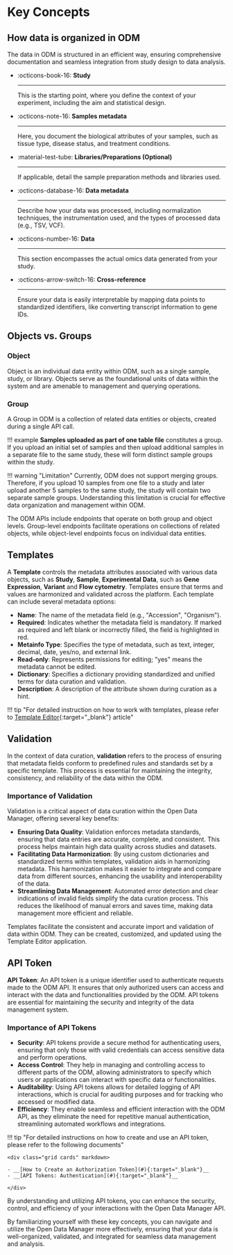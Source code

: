 # Key Concepts

## How data is organized in ODM

The data in ODM is structured in an efficient way, ensuring comprehensive documentation 
and seamless integration from study design to data analysis.


<div class="grid cards" markdown>

- :octicons-book-16:  __Study__

    ---
    This is the starting point, where you define the context of your experiment, 
    including the aim and statistical design.

-  :octicons-note-16:  __Samples metadata__

    ---
    Here, you document the biological attributes of your samples, such as tissue type, disease status, and treatment conditions.

- :material-test-tube:  __Libraries/Preparations (Optional)__

    ---
    If applicable, detail the sample preparation methods and libraries used.

- :octicons-database-16:  __Data metadata__

    ---
    Describe how your data was processed, including normalization techniques, 
    the instrumentation used, and the types of processed data (e.g., TSV, VCF).

- :octicons-number-16:  __Data__

    ---
    This section encompasses the actual omics data generated from your study.

- :octicons-arrow-switch-16:  __Cross-reference__

    ---
    Ensure your data is easily interpretable by mapping data points to standardized 
    identifiers, like converting transcript information to gene IDs.

</div>

## Objects vs. Groups

### Object

Object is an individual data entity within ODM, such as a single sample, study, or library. 
Objects serve as the foundational units of data within the system and are amenable to management 
and querying operations.

### Group

A Group in ODM is a collection of related data entities or objects, created during a single API call. 

!!! example
    **Samples uploaded as part of one table file** constitutes a group. 
    If you upload an initial set of samples and then upload additional samples in a separate file to the same study, 
    these will form distinct sample groups within the study.

!!! warning "Limitation"
    Currently, ODM does not support merging groups. 
    Therefore, if you upload 10 samples from one file to a study and later upload another 5 samples 
    to the same study, the study will contain two separate sample groups. Understanding this limitation is 
    crucial for effective data organization and management within ODM.

The ODM APIs include endpoints that operate on both group and object levels. Group-level endpoints facilitate
operations on collections of related objects, while object-level endpoints focus on individual data entities.

## Templates

A **Template** controls the metadata attributes associated with various data objects, 
such as **Study**, **Sample**, **Experimental Data**, such as **Gene Expression**, 
**Variant** and **Flow cytometry**. Templates ensure that terms and values are harmonized 
and validated across the platform. Each template can include several metadata options:

* **Name**: The name of the metadata field (e.g., "Accession", "Organism"). 
* **Required**: Indicates whether the metadata field is mandatory. 
If marked as required and left blank or incorrectly filled, the field is highlighted in red.
* **Metainfo Type**: Specifies the type of metadata, such as text, integer, decimal, date, yes/no, and external link. 
* **Read-only**: Represents permissions for editing; "yes" means the metadata cannot be edited. 
* **Dictionary**: Specifies a dictionary providing standardized and unified terms for data curation and validation. 
* **Description**: A description of the attribute shown during curation as a hint.

!!! tip "For detailed instruction on how to work with templates, please refer to [Template Editor](../doc-odm-user-guide/template-editor.md){:target="_blank"} article"

## Validation

In the context of data curation, **validation** refers to the process of ensuring that metadata 
fields conform to predefined rules and standards set by a specific template. 
This process is essential for maintaining the integrity, consistency, and reliability of the data within the ODM.

### Importance of Validation

Validation is a critical aspect of data curation within the Open Data Manager, offering several key benefits:

* **Ensuring Data Quality**: Validation enforces metadata standards, ensuring that data entries are accurate,
complete, and consistent. This process helps maintain high data quality across studies and datasets.
* **Facilitating Data Harmonization**: By using custom dictionaries and standardized terms within templates, 
validation aids in harmonizing metadata. This harmonization makes it easier to integrate and compare data 
from different sources, enhancing the usability and interoperability of the data.
* **Streamlining Data Management**: Automated error detection and clear indications of invalid fields simplify 
the data curation process. This reduces the likelihood of manual errors and saves time, making data 
management more efficient and reliable.

Templates facilitate the consistent and accurate import and validation of data within ODM. 
They can be created, customized, and updated using the Template Editor application.

## API Token

**API Token**: An API token is a unique identifier used to authenticate requests made to the ODM API. 
It ensures that only authorized users can access and interact with the data and functionalities provided by the ODM. 
API tokens are essential for maintaining the security and integrity of the data management system.

### Importance of API Tokens

* **Security**: API tokens provide a secure method for authenticating users, ensuring that only those with 
valid credentials can access sensitive data and perform operations. 
* **Access Control**: They help in managing and controlling access to different parts of the ODM, 
allowing administrators to specify which users or applications can interact with specific data or functionalities. 
* **Auditability**: Using API tokens allows for detailed logging of API interactions, which is crucial for 
auditing purposes and for tracking who accessed or modified data. 
* **Efficiency**: They enable seamless and efficient interaction with the ODM API, as they eliminate the need 
for repetitive manual authentication, streamlining automated workflows and integrations.

!!! tip "For detailed instructions on how to create and use an API token, please refer to the following documents"

    <div class="grid cards" markdown>

    - __[How to Create an Authorization Token](#){:target="_blank"}__
    - __[API Tokens: Authentication](#){:target="_blank"}__

    </div>

By understanding and utilizing API tokens, you can enhance the security, control, and efficiency of your 
interactions with the Open Data Manager API.

By familiarizing yourself with these key concepts, you can navigate and utilize the Open Data Manager more 
effectively, ensuring that your data is well-organized, validated, and integrated for seamless data management 
and analysis.
